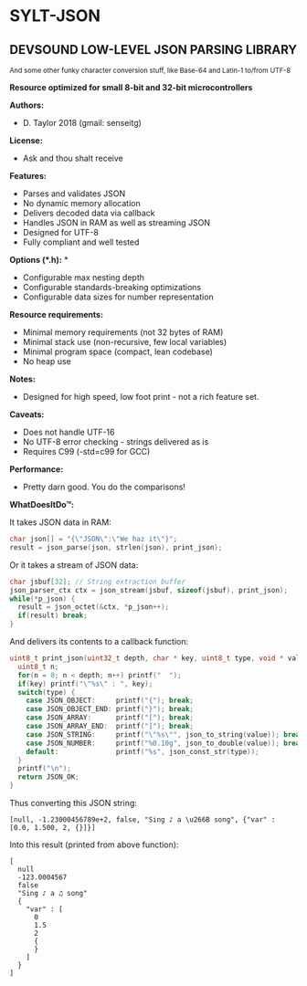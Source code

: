 SYLT-JSON
========
DEVSOUND LOW-LEVEL JSON PARSING LIBRARY
-------------------------------------
<sup>And some other funky character conversion stuff, like Base-64 and Latin-1 to/from UTF-8</sup>

**Resource optimized for small 8-bit and 32-bit microcontrollers**

**Authors:**
* D. Taylor 2018 (gmail: senseitg)

**License:**
* Ask and thou shalt receive

**Features:**
* Parses and validates JSON
* No dynamic memory allocation
* Delivers decoded data via callback
* Handles JSON in RAM as well as streaming JSON
* Designed for UTF-8
* Fully compliant and well tested

**Options (*.h):**
* 
* Configurable max nesting depth
* Configurable standards-breaking optimizations
* Configurable data sizes for number representation

**Resource requirements:**
* Minimal memory requirements (not 32 bytes of RAM)
* Minimal stack use (non-recursive, few local variables)
* Minimal program space (compact, lean codebase)
* No heap use

**Notes:**
* Designed for high speed, low foot print - not a rich feature set.

**Caveats:**
* Does not handle UTF-16
* No UTF-8 error checking - strings delivered as is
* Requires C99 (-std=c99 for GCC)

**Performance:**
* Pretty darn good. You do the comparisons!

**WhatDoesItDo™:**

It takes JSON data in RAM:

```C
char json[] = "{\"JSON\":\"We haz it\"}";
result = json_parse(json, strlen(json), print_json);
```

Or it takes a stream of JSON data:

```C
char jsbuf[32]; // String extraction buffer
json_parser_ctx ctx = json_stream(jsbuf, sizeof(jsbuf), print_json);
while(*p_json) {
  result = json_octet(&ctx, *p_json++);
  if(result) break;
}
```

And delivers its contents to a callback function:

```C
uint8_t print_json(uint32_t depth, char * key, uint8_t type, void * value) {
  uint8_t n;
  for(n = 0; n < depth; n++) printf("  ");
  if(key) printf("\"%s\" : ", key);
  switch(type) {
    case JSON_OBJECT:     printf("{"); break;
    case JSON_OBJECT_END: printf("}"); break;
    case JSON_ARRAY:      printf("["); break;
    case JSON_ARRAY_END:  printf("]"); break;
    case JSON_STRING:     printf("\"%s\"", json_to_string(value)); break;
    case JSON_NUMBER:     printf("%0.10g", json_to_double(value)); break;
    default:              printf("%s", json_const_str(type));
  }
  printf("\n");
  return JSON_OK;
}
```

Thus converting this JSON string:

```JS
[null, -1.23000456789e+2, false, "Sing ♪ a \u266B song", {"var" : [0.0, 1.500, 2, {}]}]
```

Into this result (printed from above function):

```
[
  null
  -123.0004567
  false
  "Sing ♪ a ♫ song"
  {
    "var" : [
      0
      1.5
      2
      {
      }
    ]
  }
]
```

